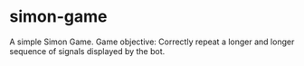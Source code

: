 # simon-game
A simple Simon Game.
Game objective: Correctly repeat a longer and longer sequence of signals displayed by the bot.
